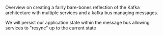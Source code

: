Overview on creating a fairly bare-bones reflection of the Kafka architecture with multiple services and a kafka bus
managing messages.

We will persist our application state within the message bus allowing services to "resync" up to the current state
